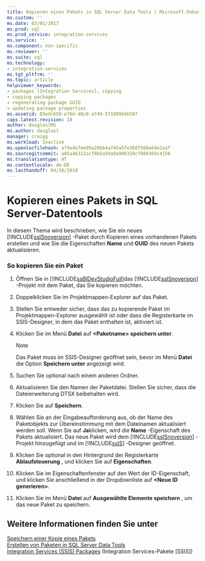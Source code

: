 ```yaml
---
title: Kopieren eines Pakets in SQL Server Data Tools | Microsoft-Dokumentation
ms.custom: ''
ms.date: 03/01/2017
ms.prod: sql
ms.prod_service: integration-services
ms.service: ''
ms.component: non-specific
ms.reviewer: ''
ms.suite: sql
ms.technology:
- integration-services
ms.tgt_pltfrm: ''
ms.topic: article
helpviewer_keywords:
- packages [Integration Services], copying
- copying packages
- regenerating package GUID
- updating package properties
ms.assetid: 03edc659-e76d-48c0-a749-5f1899b6b507
caps.latest.revision: 18
author: douglaslMS
ms.author: douglasl
manager: craigg
ms.workload: Inactive
ms.openlocfilehash: af9ede7ee99a20bb4a745a5fe368f560a64e2aaf
ms.sourcegitcommit: a85a46312acf8b5a59a8a900310cf088369c4150
ms.translationtype: HT
ms.contentlocale: de-DE
ms.lasthandoff: 04/26/2018
---
```

# <a name="copy-a-package-in-sql-server-data-tools"></a>Kopieren eines Pakets in SQL Server-Datentools
  In diesem Thema wird beschrieben, wie Sie ein neues [!INCLUDE[ssISnoversion](../includes/ssisnoversion-md.md)] -Paket durch Kopieren eines vorhandenen Pakets erstellen und wie Sie die Eigenschaften **Name** und **GUID** des neuen Pakets aktualisieren.  
  
### <a name="to-copy-a-package"></a>So kopieren Sie ein Paket  
  
1.  Öffnen Sie in [!INCLUDE[ssBIDevStudioFull](../includes/ssbidevstudiofull-md.md)]das [!INCLUDE[ssISnoversion](../includes/ssisnoversion-md.md)] -Projekt mit dem Paket, das Sie kopieren möchten.  
  
2.  Doppelklicken Sie im Projektmappen-Explorer auf das Paket.  
  
3.  Stellen Sie entweder sicher, dass das zu kopierende Paket im Projektmappen-Explorer ausgewählt ist oder dass die Registerkarte im SSIS-Designer, in dem das Paket enthalten ist, aktiviert ist.  
  
4.  Klicken Sie im Menü **Datei** auf **\<Paketname> speichern unter**.  
  
    > [!NOTE]  
    >  Das Paket muss im SSIS-Designer geöffnet sein, bevor im Menü **Datei** die Option **Speichern unter** angezeigt wird.  
  
5.  Suchen Sie optional nach einem anderen Ordner.  
  
6.  Aktualisieren Sie den Namen der Paketdatei. Stellen Sie sicher, dass die Dateierweiterung DTSX beibehalten wird.  
  
7.  Klicken Sie auf **Speichern**.  
  
8.  Wählen Sie an der Eingabeaufforderung aus, ob der Name des Paketobjekts zur Übereinstimmung mit dem Dateinamen aktualisiert werden soll. Wenn Sie auf **Ja**klicken, wird die **Name** -Eigenschaft des Pakets aktualisiert. Das neue Paket wird dem [!INCLUDE[ssISnoversion](../includes/ssisnoversion-md.md)] -Projekt hinzugefügt und im [!INCLUDE[ssIS](../includes/ssis-md.md)] -Designer geöffnet.  
  
9. Klicken Sie optional in den Hintergrund der Registerkarte **Ablaufsteuerung** , und klicken Sie auf **Eigenschaften**.  
  
10. Klicken Sie im Eigenschaftenfenster auf den Wert der ID-Eigenschaft, und klicken Sie anschließend in der Dropdownliste auf **\<Neue ID generieren>**.  
  
11. Klicken Sie im Menü **Datei** auf **Ausgewählte Elemente speichern** , um das neue Paket zu speichern.  
  
## <a name="see-also"></a>Weitere Informationen finden Sie unter  
 [Speichern einer Kopie eines Pakets](http://msdn.microsoft.com/library/21482a20-e420-4452-b7eb-8f9fa1929f31)   
 [Erstellen von Paketen in SQL Server Data Tools](../integration-services/create-packages-in-sql-server-data-tools.md)   
 [Integration Services &#40;SSIS&#41; Packages](../integration-services/integration-services-ssis-packages.md) (Integration Services-Pakete [SSIS])  
  
  
